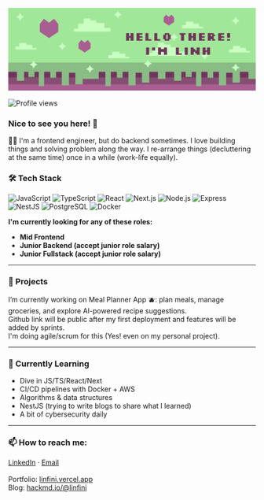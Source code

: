 ![Header](./github-header-banner2.png)

![Profile views](https://komarev.com/ghpvc/?username=linfinidev&label=High-fives%20given&color=0e75b6&style=flat)

### Nice to see you here! 🖖

👩‍💻 I'm a frontend engineer, but do backend sometimes. I love building things and solving problem along the way. I re-arrange things (decluttering at the same time) once in a while (work-life equally).

### 🛠️ Tech Stack
![JavaScript](https://img.shields.io/badge/JavaScript-323330?logo=javascript)
![TypeScript](https://img.shields.io/badge/TypeScript-007ACC?logo=typescript)
![React](https://img.shields.io/badge/React-20232A?logo=react)
![Next.js](https://img.shields.io/badge/Next.js-000000?logo=nextdotjs)
![Node.js](https://img.shields.io/badge/Node.js-43853D?logo=node.js&logoColor=white)
![Express](https://img.shields.io/badge/Express.js-000000?logo=express&logoColor=white)
![NestJS](https://img.shields.io/badge/NestJS-E0234E?logo=nestjs&logoColor=white)
![PostgreSQL](https://img.shields.io/badge/PostgreSQL-316192?logo=postgresql)
![Docker](https://img.shields.io/badge/Docker-2496ED?logo=docker)

<b>I'm currently looking for any of these roles:
- Mid Frontend
- Junior Backend (accept junior role salary)
- Junior Fullstack (accept junior role salary)
</b>

---

### 🚀 Projects
I’m currently working on Meal Planner App 🫐: plan meals, manage groceries, and explore AI-powered recipe suggestions.<br/>
Github link will be public after my first deployment and features will be added by sprints.<br/>
I'm doing agile/scrum for this (Yes! even on my personal project).<br/>

---

### 🌱 Currently Learning
- Dive in JS/TS/React/Next  
- CI/CD pipelines with Docker + AWS  
- Algorithms & data structures
- NestJS (trying to write blogs to share what I learned)
- A bit of cybersecurity daily

---

### 📫 How to reach me:
[LinkedIn](https://linkedin.com/in/yourprofile) · [Email](mailto:linh.lkl@outlok.com)
<br/><br/>Portfolio: [linfini.vercel.app](https://linfini.vercel.app)
<br/>Blog: [hackmd.io/@linfini](https://hackmd.io/@linfini)
